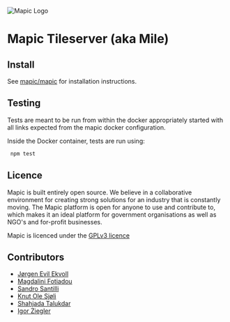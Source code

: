![Mapic Logo](https://cloud.githubusercontent.com/assets/2197944/19607635/5c434458-97cb-11e6-941b-e74e83b385ba.png)

# Mapic Tileserver (aka Mile)


## Install
See [mapic/mapic](https://github.com/mapic/mapic) for installation instructions.


## Testing

Tests are meant to be run from within the docker appropriately
started with all links expected from the mapic docker
configuration.

Inside the Docker container, tests are run using:

```sh
 npm test
````


## Licence
Mapic is built entirely open source. We believe in a collaborative environment for creating strong solutions for an industry that is constantly moving. The Mapic platform is open for anyone to use and contribute to, which makes it an ideal platform for government organisations as well as NGO's and for-profit businesses.

Mapic is licenced under the [GPLv3 licence](https://github.com/mapic/mapic/blob/master/LICENCE.md)

## Contributors
- [Jørgen Evil Ekvoll](https://github.com/jorgenevil)
- [Magdalini Fotiadou](https://github.com/mft74)
- [Sandro Santilli](https://github.com/strk)
- [Knut Ole Sjøli](https://github.com/knutole)
- [Shahjada Talukdar](https://github.com/destromas1)
- [Igor Ziegler](https://github.com/igorziegler)
